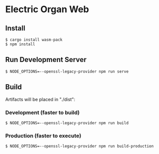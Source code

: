 # Electric Organ Web

## Install
```
$ cargo install wasm-pack
$ npm install
```

## Run Development Server
```
$ NODE_OPTIONS=--openssl-legacy-provider npm run serve
```

## Build
Artifacts will be placed in "./dist":

### Development (faster to build)
```
$ NODE_OPTIONS=--openssl-legacy-provider npm run build
```

### Production (faster to execute)
```
$ NODE_OPTIONS=--openssl-legacy-provider npm run build-production
```

